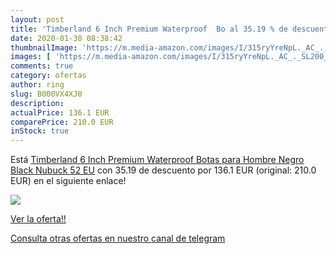 ```yaml
---
layout: post
title: 'Timberland 6 Inch Premium Waterproof  Bo al 35.19 % de descuento'
date: 2020-01-30 08:38:42
thumbnailImage: 'https://m.media-amazon.com/images/I/315ryYreNpL._AC_._SL200_.jpg'
images: [ 'https://m.media-amazon.com/images/I/315ryYreNpL._AC_._SL200_.jpg' ]
comments: true
category: ofertas
author: ring
slug: B000VX4XJ0
description:
actualPrice: 136.1 EUR
comparePrice: 210.0 EUR
inStock: true
---
```


Está [Timberland 6 Inch Premium Waterproof  Botas para Hombre  Negro  Black Nubuck   52 EU](https://www.amazon.com/dp/B000VX4XJ0/?tag=redken08-20) con 35.19 de descuento por 136.1 EUR (original: 210.0 EUR) en el siguiente enlace!

[![](https://m.media-amazon.com/images/I/315ryYreNpL._AC_._SL200_.jpg)](https://www.amazon.com/dp/B000VX4XJ0/?tag=redken08-20)

[Ver la oferta!!](https://www.amazon.com/dp/B000VX4XJ0/?tag=redken08-20)

[Consulta otras ofertas en nuestro canal de telegram](https://t.me/s/ofertas25)
